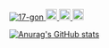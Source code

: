 <p align="left">
  <a href="https://github.com/17-gon/17-gon/">
    <img src="https://komarev.com/ghpvc/?username=17-gon" alt="17-gon" />
  </a>
  <a href="http://twitter.com/rikuinada17_gon">
    <img height="20" src="https://img.shields.io/twitter/follow/rikuinada17_gon?label=Twitter&logo=twitter&style=flat" />
  </a>
  <a href="https://github.com/17-gon">
    <img height="20" src="https://img.shields.io/github/followers/17-gon?label=follow&logo=github&style=flat" />
  </a>
  <a href="https://stackoverflow.com/users/5720201/17-gon">
    <img height="20" src="https://img.shields.io/stackexchange/stackoverflow/r/5720201?label=StackOverflow&logo=stack-overflow&style=flat" />
  </a>
</p>

[![Anurag's GitHub stats](https://github-readme-stats.vercel.app/api?username=17-gon)](https://github.com/17-gon/github-readme-stats)
